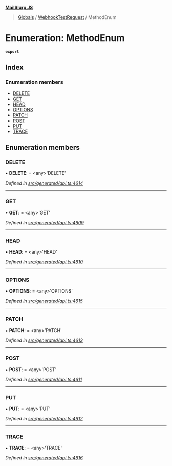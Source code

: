 **[MailSlurp JS](../README.md)**

> [Globals](../README.md) / [WebhookTestRequest](../modules/webhooktestrequest.md) / MethodEnum

# Enumeration: MethodEnum

**`export`** 

## Index

### Enumeration members

* [DELETE](webhooktestrequest.methodenum.md#delete)
* [GET](webhooktestrequest.methodenum.md#get)
* [HEAD](webhooktestrequest.methodenum.md#head)
* [OPTIONS](webhooktestrequest.methodenum.md#options)
* [PATCH](webhooktestrequest.methodenum.md#patch)
* [POST](webhooktestrequest.methodenum.md#post)
* [PUT](webhooktestrequest.methodenum.md#put)
* [TRACE](webhooktestrequest.methodenum.md#trace)

## Enumeration members

### DELETE

•  **DELETE**:  = \<any>'DELETE'

*Defined in [src/generated/api.ts:4614](https://github.com/mailslurp/mailslurp-client/blob/aab6cee/src/generated/api.ts#L4614)*

___

### GET

•  **GET**:  = \<any>'GET'

*Defined in [src/generated/api.ts:4609](https://github.com/mailslurp/mailslurp-client/blob/aab6cee/src/generated/api.ts#L4609)*

___

### HEAD

•  **HEAD**:  = \<any>'HEAD'

*Defined in [src/generated/api.ts:4610](https://github.com/mailslurp/mailslurp-client/blob/aab6cee/src/generated/api.ts#L4610)*

___

### OPTIONS

•  **OPTIONS**:  = \<any>'OPTIONS'

*Defined in [src/generated/api.ts:4615](https://github.com/mailslurp/mailslurp-client/blob/aab6cee/src/generated/api.ts#L4615)*

___

### PATCH

•  **PATCH**:  = \<any>'PATCH'

*Defined in [src/generated/api.ts:4613](https://github.com/mailslurp/mailslurp-client/blob/aab6cee/src/generated/api.ts#L4613)*

___

### POST

•  **POST**:  = \<any>'POST'

*Defined in [src/generated/api.ts:4611](https://github.com/mailslurp/mailslurp-client/blob/aab6cee/src/generated/api.ts#L4611)*

___

### PUT

•  **PUT**:  = \<any>'PUT'

*Defined in [src/generated/api.ts:4612](https://github.com/mailslurp/mailslurp-client/blob/aab6cee/src/generated/api.ts#L4612)*

___

### TRACE

•  **TRACE**:  = \<any>'TRACE'

*Defined in [src/generated/api.ts:4616](https://github.com/mailslurp/mailslurp-client/blob/aab6cee/src/generated/api.ts#L4616)*
